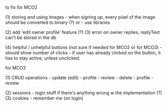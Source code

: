 to fix for MCO2

(1) storing and using images
    - when signing up, every pixel of the image should be converted to binary (?)
    or
    - use libraries

(2) add 'edit owner profile' feature (?)
(3) error on owner replies, replyText can't be stored in the db

(4) helpful / unhelpful buttons (not sure if needed for MCO2 or for MCO3)
    - should show number of clicks
    - if user has already clicked on the button, it has to stay active, unless unclicked.

for MCO3

(1) CRUD operations
    - update (edit)
        - profile
        - review 
    - delete
        - profile
        - review

(2) sessions
    - login stuff if there's anything wrong w the implementation (?)
(3) cookies
    - remember me (on login)
